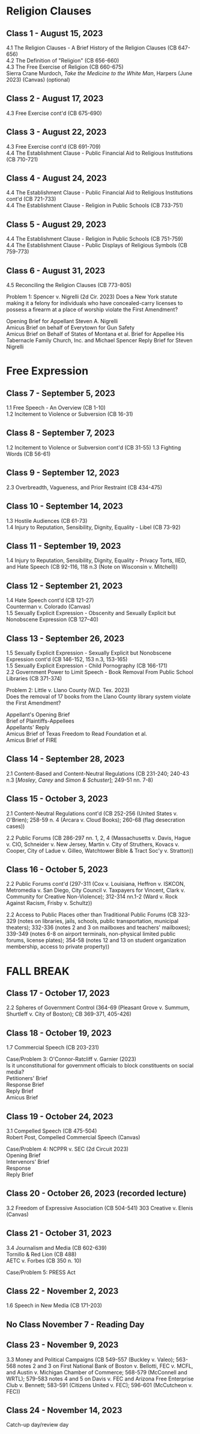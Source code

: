 # Religion Clauses

## Class 1 - August 15, 2023  
4.1 The Religion Clauses - A Brief History of the Religion Clauses (CB 647-656)  
4.2 The Definition of "Religion" (CB 656-660)  
4.3 The Free Exercise of Religion (CB 660-675)  
Sierra Crane Murdoch, _Take the Medicine to the White Man_, Harpers (June 2023) (Canvas) (optional)  

## Class 2 - August 17, 2023
4.3 Free Exercise cont'd (CB 675-690)  

## Class 3 - August 22, 2023
4.3 Free Exercise cont'd (CB 691-709)  
4.4 The Establishment Clause - Public Financial Aid to Religious Institutions (CB 710-721)  

## Class 4 - August 24, 2023
4.4 The Establishment Clause - Public Financial Aid to Religious Institutions cont'd (CB 721-733)  
4.4 The Establishment Clause - Religion in Public Schools (CB 733-751)  

## Class 5 - August 29, 2023
4.4 The Establishment Clause - Religion in Public Schools (CB 751-759)  
4.4 The Establishment Clause - Public Displays of Religious Symbols (CB 759-773)  

## Class 6 - August 31, 2023
4.5 Reconciling the Religion Clauses (CB 773-805)  

Problem 1: Spencer v. Nigrelli (2d Cir. 2023)
Does a New York statute making it a felony for individuals who have concealed-carry licenses to possess a firearm at a place of worship violate the First Amendment?

Opening Brief for Appellant Steven A. Nigrelli  
Amicus Brief on behalf of Everytown for Gun Safety  
Amicus Brief on Behalf of States of Montana et al.
Brief for Appellee His Tabernacle Family Church, Inc. and Michael Spencer
Reply Brief for Steven Nigrelli

# Free Expression

## Class 7 - September 5, 2023
1.1 Free Speech - An Overview (CB 1-10)  
1.2 Incitement to Violence or Subversion (CB 16-31)  

## Class 8 - September 7, 2023
1.2 Incitement to Violence or Subversion cont'd (CB 31-55)
1.3 Fighting Words (CB 56-61)

## Class 9 - September 12, 2023
2.3 Overbreadth, Vagueness, and Prior Restraint (CB 434-475)

## Class 10 - September 14, 2023
1.3 Hostile Audiences (CB 61-73)  
1.4 Injury to Reputation, Sensibility, Dignity, Equality - Libel (CB 73-92)  

## Class 11 - September 19, 2023
1.4 Injury to Reputation, Sensibility, Dignity, Equality - Privacy Torts, IIED, and Hate Speech (CB 92-116, 118 n.3 (Note on Wisconsin v. Mitchell)) 

## Class 12 - September 21, 2023
1.4 Hate Speech cont'd (CB 121-27)  
Counterman v. Colorado (Canvas)  
1.5 Sexually Explicit Expression - Obscenity and Sexually Explicit but Nonobscene Expression (CB 127–40)  

## Class 13 - September 26, 2023
1.5 Sexually Explicit Expression - Sexually Explicit but Nonobscene Expression cont'd (CB 146-152, 153 n.3, 153-165)   
1.5 Sexually Explicit Expression - Child Pornography (CB 166-171)  
2.2 Government Power to Limit Speech - Book Removal From Public School Libraries (CB 371-374)

Problem 2: Little v. Llano County (W.D. Tex. 2023)  
Does the removal of 17 books from the Llano County library system violate the First Amendment?

Appellant's Opening Brief  
Brief of Plaintiffs-Appellees   
Appellants' Reply  
Amicus Brief of Texas Freedom to Read Foundation et al.  
Amicus Brief of FIRE

## Class 14 - September 28, 2023
2.1 Content-Based and Content-Neutral Regulations (CB 231-240; 240-43 n.3 [_Mosley_, _Carey_ and _Simon & Schuster_]; 249-51 nn. 7-8)  

## Class 15 - October 3, 2023
2.1 Content-Neutral Regulations cont'd (CB 252-256 (United States v. O'Brien); 258-59 n. 4 (Arcara v. Cloud Books); 260-68 (flag desecration cases))

2.2 Public Forums (CB 286-297 nn. 1, 2, 4 (Massachusetts v. Davis, Hague v. CIO, Schneider v. New Jersey, Martin v. City of Struthers, Kovacs v. Cooper, City of Ladue v. Gilleo, Watchtower Bible & Tract Soc'y v. Stratton))  

## Class 16 - October 5, 2023  
2.2 Public Forums cont'd (297-311 (Cox v. Louisiana, Heffron v. ISKCON, Metromedia v. San Diego, City Council v. Taxpayers for Vincent, Clark v. Community for Creative Non-Violence); 312-314 nn.1-2 (Ward v. Rock Against Racism, Frisby v. Schultz))  

2.2 Access to Public Places other than Traditional Public Forums (CB 323-329 (notes on libraries, jails, schools, public transportation, municipal theaters); 332-336 (notes 2 and 3 on mailboxes and teachers' mailboxes); 339-349 (notes 6-8 on airport terminals, non-physical limited public forums, license plates); 354-58 (notes 12 and 13 on student organization membership, access to private property))

# FALL BREAK

## Class 17 - October 17, 2023
2.2 Spheres of Government Control (364-69 (Pleasant Grove v. Summum, Shurtleff v. City of Boston); CB 369-371, 405-426)  

## Class 18 - October 19, 2023
1.7 Commercial Speech (CB 203-231)  

Case/Problem 3: O'Connor-Ratcliff v. Garnier (2023)  
Is it unconstitutional for government officials to block constituents on social media?  
Petitioners' Brief  
Response Brief  
Reply Brief  
Amicus Brief 

## Class 19 - October 24, 2023
3.1 Compelled Speech (CB 475-504)  
Robert Post, Compelled Commercial Speech (Canvas)  

Case/Problem 4: NCPPR v. SEC (2d Circuit 2023)  
Opening Brief  
Intervenors' Brief  
Response  
Reply Brief  

## Class 20 - October 26, 2023 (recorded lecture)
3.2 Freedom of Expressive Association (CB 504-541)
303 Creative v. Elenis (Canvas)

## Class 21 - October 31, 2023
3.4 Journalism and Media (CB 602-639)  
Tornillo & Red Lion (CB 488)  
AETC v. Forbes (CB 350 n. 10)  

Case/Problem 5: PRESS Act

## Class 22 - November 2, 2023
1.6 Speech in New Media (CB 171-203)  

## No Class November 7 - Reading Day

## Class 23 - November 9, 2023
3.3 Money and Political Campaigns (CB 549-557 (Buckley v. Valeo); 563-568 notes 2 and 3 on First National Bank of Boston v. Bellotti, FEC v. MCFL, and Austin v. Michigan Chamber of Commerce; 568-579 (McConnell and WRTL); 579-583 notes 4 and 5 on Davis v. FEC and Arizona Free Enterprise Club v. Bennett; 583-591 (Citizens United v. FEC); 596-601 (McCutcheon v. FEC))

## Class 24 - November 14, 2023
Catch-up day/review day
